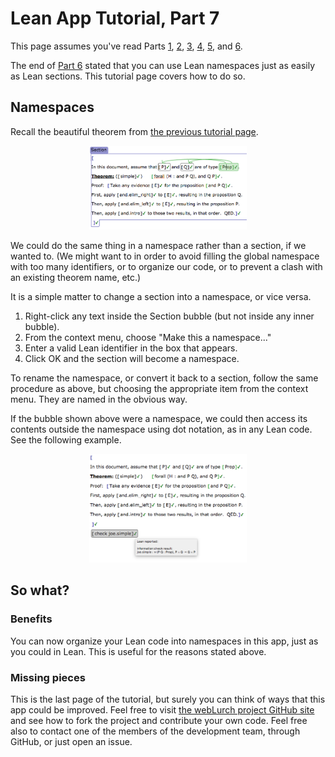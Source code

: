 
# Lean App Tutorial, Part 7

This page assumes you've read Parts [1](tutorial-1.md), [2](tutorial-2.md),
[3](tutorial-3.md), [4](tutorial-4.md), [5](tutorial-5.md), and
[6](tutorial-6.md).

The end of [Part 6](tutorial-6.md) stated that you can use Lean namespaces
just as easily as Lean sections.  This tutorial page covers how to do so.

## Namespaces

Recall the beautiful theorem from [the previous tutorial page](tutorial-6.md).

<p align=center><img src='tut-6-ss-theorem-section-details.png' width=50%/></p>

We could do the same thing in a namespace rather than a section, if we
wanted to.  (We might want to in order to avoid filling the global
namespace with too many identifiers, or to organize our code, or to prevent
a clash with an existing theorem name, etc.)

It is a simple matter to change a section into a namespace, or vice versa.

 1. Right-click any text inside the Section bubble (but not inside any inner
    bubble).
 1. From the context menu, choose "Make this a namespace..."
 1. Enter a valid Lean identifier in the box that appears.
 1. Click OK and the section will become a namespace.

To rename the namespace, or convert it back to a section, follow the same
procedure as above, but choosing the appropriate item from the context menu.
They are named in the obvious way.

If the bubble shown above were a namespace, we could then access its
contents outside the namespace using dot notation, as in any Lean code.
See the following example.

<p align=center><img src='tut-7-ss-namespace.png' width=50%/></p>

## So what?

### Benefits

You can now organize your Lean code into namespaces in this app, just as you
could in Lean.  This is useful for the reasons stated above.

### Missing pieces

This is the last page of the tutorial, but surely you can think of ways that
this app could be improved.  Feel free to visit [the webLurch project GitHub
site](https://github.com/nathancarter/weblurch) and see how to fork the
project and contribute your own code.  Feel free also to contact one of the
members of the development team, through GitHub, or just open an issue.
